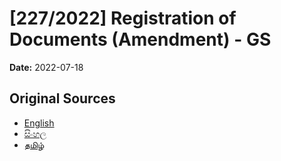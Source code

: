 # [227/2022] Registration  of Documents (Amendment) - GS

**Date:** 2022-07-18

## Original Sources

- [English](https://documents.gov.lk/view/bills/2022/7/227-2022_E.pdf)
- [සිංහල](https://documents.gov.lk/view/bills/2022/7/227-2022_S.pdf)
- [தமிழ்](https://documents.gov.lk/view/bills/2022/7/227-2022_T.pdf)
